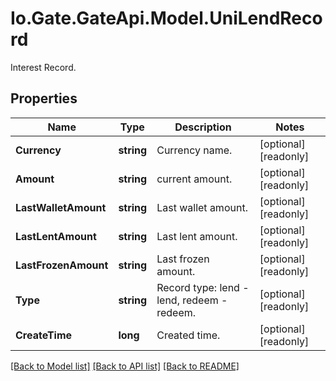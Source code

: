 
# Io.Gate.GateApi.Model.UniLendRecord

Interest Record.

## Properties

Name | Type | Description | Notes
------------ | ------------- | ------------- | -------------
**Currency** | **string** | Currency name. | [optional] [readonly] 
**Amount** | **string** | current amount. | [optional] [readonly] 
**LastWalletAmount** | **string** | Last wallet amount. | [optional] [readonly] 
**LastLentAmount** | **string** | Last lent amount. | [optional] [readonly] 
**LastFrozenAmount** | **string** | Last frozen amount. | [optional] [readonly] 
**Type** | **string** | Record type: lend - lend, redeem - redeem. | [optional] [readonly] 
**CreateTime** | **long** | Created time. | [optional] [readonly] 

[[Back to Model list]](../README.md#documentation-for-models)
[[Back to API list]](../README.md#documentation-for-api-endpoints)
[[Back to README]](../README.md)
